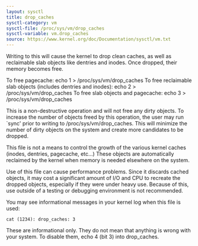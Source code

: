 ```yaml
---
layout: sysctl
title: drop_caches
sysctl-category: vm
sysctl-file: /proc/sys/vm/drop_caches
sysctl-variable: vm.drop_caches
source: https://www.kernel.org/doc/Documentation/sysctl/vm.txt
---
```


Writing to this will cause the kernel to drop clean caches, as well as
reclaimable slab objects like dentries and inodes.  Once dropped, their
memory becomes free.

To free pagecache:
	echo 1 > /proc/sys/vm/drop_caches
To free reclaimable slab objects (includes dentries and inodes):
	echo 2 > /proc/sys/vm/drop_caches
To free slab objects and pagecache:
	echo 3 > /proc/sys/vm/drop_caches

This is a non-destructive operation and will not free any dirty objects.
To increase the number of objects freed by this operation, the user may run
`sync' prior to writing to /proc/sys/vm/drop_caches.  This will minimize the
number of dirty objects on the system and create more candidates to be
dropped.

This file is not a means to control the growth of the various kernel caches
(inodes, dentries, pagecache, etc...)  These objects are automatically
reclaimed by the kernel when memory is needed elsewhere on the system.

Use of this file can cause performance problems.  Since it discards cached
objects, it may cost a significant amount of I/O and CPU to recreate the
dropped objects, especially if they were under heavy use.  Because of this,
use outside of a testing or debugging environment is not recommended.

You may see informational messages in your kernel log when this file is
used:

	cat (1234): drop_caches: 3

These are informational only.  They do not mean that anything is wrong
with your system.  To disable them, echo 4 (bit 3) into drop_caches.

